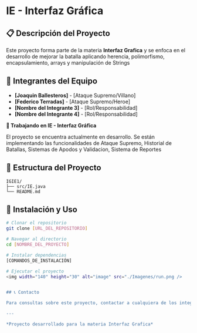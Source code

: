 # IE - Interfaz Gráfica

## 📋 Descripción del Proyecto

Este proyecto forma parte de la materia **Interfaz Grafica** y se enfoca en el desarrollo de mejorar la batalla aplicando herencia, polimorfismo, encapsulamiento, arrays y manipulación de Strings

## 👥 Integrantes del Equipo

- **[Joaquin Ballesteros]** - [Ataque Supremo/Villano]
- **[Federico Terradas]** - [Ataque Supremo/Heroe]  
- **[Nombre del Integrante 3]** - [Rol/Responsabilidad]
- **[Nombre del Integrante 4]** - [Rol/Responsabilidad]



**🔨 Trabajando en IE - Interfaz Gráfica**

El proyecto se encuentra actualmente en desarrollo. Se están implementando las funcionalidades de Ataque Supremo, Historial de Batallas, Sistemas de Apodos y Validacion, Sistema de Reportes


## 📁 Estructura del Proyecto

```
IGIE1/
├── src/IE.java
└── README.md
```

## 🚀 Instalación y Uso

```bash
# Clonar el repositorio
git clone [URL_DEL_REPOSITORIO]

# Navegar al directorio
cd [NOMBRE_DEL_PROYECTO]

# Instalar dependencias
[COMANDOS_DE_INSTALACIÓN]

# Ejecutar el proyecto
<img width="140" height="30" alt="image" src="./Imagenes/run.png />


## 📞 Contacto

Para consultas sobre este proyecto, contactar a cualquiera de los integrantes del equipo.

---

*Proyecto desarrollado para la materia Interfaz Grafica*
